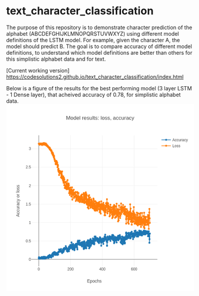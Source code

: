#  text_character_classification 

The purpose of this repository is to demonstrate character prediction of the alphabet (ABCDEFGHIJKLMNOPQRSTUVWXYZ) using different model definitions of the LSTM model. For example, given the character A, the model should predict B. The goal is to compare accuracy of different model definitions, to understand which model definitions are better than others for this simplistic alphabet data and for text. 

[Current working version] https://codesolutions2.github.io/text_character_classification/index.html 


Below is a figure of the results for the best performing model (3 layer LSTM - 1 Dense layer), that acheived accuracy of 0.78, for simplistic alphabet data.
![alt_text](best_model_accuracy_0_78.png)
